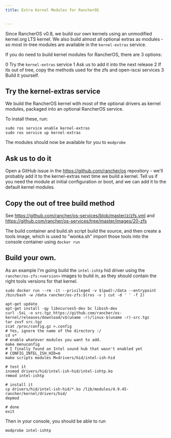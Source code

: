 ```yaml
---
title: Extra Kernel Modules for RancherOS


---
```


Since RancherOS v0.8, we build our own kernels using an unmodified kernel.org LTS kernel.
We also build almost all optional extras as modules - so most in-tree modules are available
in the `kernel-extras` service.


If you do need to build kernel modules for RancherOS, there are 3 options:

0 Try the `kernel-extras` service
1 Ask us to add it into the next release
2 If its out of tree, copy the methods used for the zfs and open-iscsi services
3 Build it yourself.

## Try the kernel-extras service

We build the RancherOS kernel with most of the optional drivers as kernel modules, packaged
into an optional RancherOS service.

To install these, run:

```
sudo ros service enable kernel-extras
sudo ros service up kernel-extras
```

The modules should now be available for you to `modprobe`

## Ask us to do it

Open a GitHub issue in the https://github.com/rancher/os repository - we'll probably add
it to the kernel-extras next time we build a kernel. Tell us if you need the module at initial
configuration or boot, and we can add it to the default kernel modules.

## Copy the out of tree build method

See https://github.com/rancher/os-services/blob/master/z/zfs.yml and 
https://github.com/rancher/os-services/tree/master/images/20-zfs

The build container and build.sh script build the source, and then create a tools image, which is used to
"wonka.sh" import those tools into the console container using `docker run`


## Build your own.

As an example I'm going build the `intel-ishtp` hid driver using the `rancher/os-zfs:<version>` images to build in, as they should contain the right tools versions for that kernel.
  

```
sudo docker run --rm -it --privileged -v $(pwd):/data --entrypoint /bin/bash -w /data rancher/os-zfs:$(ros -v | cut -d ' ' -f 2)

apt-get update
apt-get install -qy libncurses5-dev bc libssh-dev
curl -SsL -o src.tgz https://github.com/rancher/os-kernel/releases/download/v$(uname -r)/linux-$(uname -r)-src.tgz
tar zxvf src.tgz
zcat /proc/config.gz >.config
# Yes, ignore the name of the directory :/
cd v*
# enable whatever modules you want to add.
make menuconfig
# I finally found an Intel sound hub that wasn't enabled yet
# CONFIG_INTEL_ISH_HID=m
make scripts modules M=drivers/hid/intel-ish-hid

# test it
insmod drivers/hid/intel-ish-hid/intel-ishtp.ko
rmmod intel-ishtp

# install it
cp drivers/hid/intel-ish-hid/*.ko /lib/modules/4.9.45-rancher/kernel/drivers/hid/
depmod

# done
exit
```

Then in your console, you should be able to run

```
modprobe intel-ishtp
```

